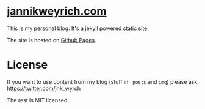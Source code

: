 # [jannikweyrich.com](http://jannikweyrich.com)

This is my personal blog. It's a jekyll powered static site.

The site is hosted on [Github Pages](https://pages.github.com/).


# License

If you want to use content from my blog (stuff in `_posts` and `img`) please ask: https://twitter.com/jnk_wyrch

The rest is MIT licensed.
